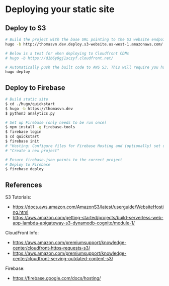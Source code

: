 # Deploying your static site

## Deploy to S3

```bash
# Build the project with the base URL pointing to the S3 website endpoint
hugo -b http://thomasvn.dev.deploy.s3-website.us-west-1.amazonaws.com/

# Below is a test for when deploying to Cloudfront CDNs
# hugo -b https://d1b6y9gj1sczyf.cloudfront.net/

# Automatically push the built code to AWS S3. This will require you have already run `aws configure`
hugo deploy
```

## Deploy to Firebase

```bash
# Build static site
$ cd ./hugo/quickstart
$ hugo -b https://thomasvn.dev
$ python3 analytics.py
```

```bash
# Set up Firebase (only needs to be run once)
$ npm install -g firebase-tools
$ firebase login
$ cd quickstart
$ firebase init
# "Hosting: Configure files for Firebase Hosting and (optionally) set up GitHub Action deploys"
# "Create a new project"
```

```bash
# Ensure firebase.json points to the correct project
# Deploy to Firebase
$ firebase deploy
```

## References

S3 Tutorials:

- <https://docs.aws.amazon.com/AmazonS3/latest/userguide/WebsiteHosting.html>
- <https://aws.amazon.com/getting-started/projects/build-serverless-web-app-lambda-apigateway-s3-dynamodb-cognito/module-1/>

CloudFront Info:

- <https://aws.amazon.com/premiumsupport/knowledge-center/cloudfront-https-requests-s3/>
- <https://aws.amazon.com/premiumsupport/knowledge-center/cloudfront-serving-outdated-content-s3/>

Firebase:

- <https://firebase.google.com/docs/hosting/>
